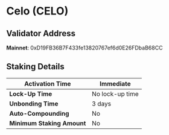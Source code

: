 # Celo (CELO)

## **Validator Address**

**Mainnet**: 0xD19FB36B7F433fe13820767ef6d0E26FDbaB68CC

## Staking Details

| **Activation Time**        | Immediate       |
| -------------------------- | --------------- |
| **Lock-Up Time**           | No lock-up time |
| **Unbonding Time**         | 3 days          |
| **Auto-Compounding**       | No              |
| **Minimum Staking Amount** | No              |

